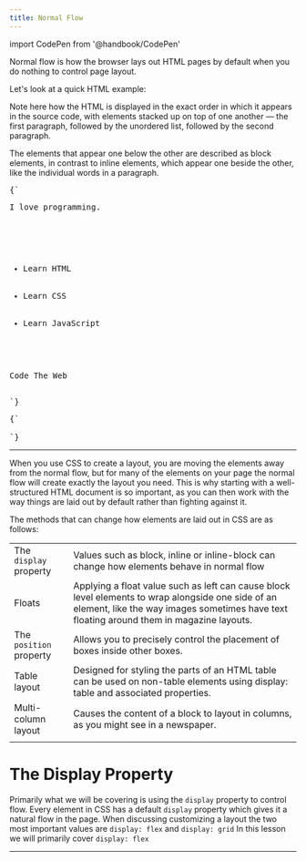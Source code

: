 ```yaml
---
title: Normal Flow
---
```


import CodePen from '@handbook/CodePen'

Normal flow is how the browser lays out HTML pages by default when you do
nothing to control page layout.

Let's look at a quick HTML example:

<CodePen>

Note here how the HTML is displayed in the exact order in which it appears in
the source code, with elements stacked up on top of one another — the first
paragraph, followed by the unordered list, followed by the second paragraph.

The elements that appear one below the other are described as block elements, in
contrast to inline elements, which appear one beside the other, like the
individual words in a paragraph.

<pre data-lang='html'>
{`
<p>I love programming.</p>
    
<ul>
  <li>Learn HTML</li>
  <li>Learn CSS</li>
  <li>Learn JavaScript</li>
</ul>
    
<p>Code The Web</p>
`}
</pre>

<pre data-lang='css'>
{`

`}
</pre>

</CodePen>

---

When you use CSS to create a layout, you are moving the elements away from the
normal flow, but for many of the elements on your page the normal flow will
create exactly the layout you need. This is why starting with a well-structured
HTML document is so important, as you can then work with the way things are laid
out by default rather than fighting against it.

The methods that can change how elements are laid out in CSS are as follows:

|                         |                                                                                                                                                                                                |
| ----------------------- | ---------------------------------------------------------------------------------------------------------------------------------------------------------------------------------------------- |
| The `display` property  | Values such as block, inline or inline-block can change how elements behave in normal flow                                                                                                     |
| Floats                  | Applying a float value such as left can cause block level elements to wrap alongside one side of an element, like the way images sometimes have text floating around them in magazine layouts. |
| The `position` property | Allows you to precisely control the placement of boxes inside other boxes.                                                                                                                     |
| Table layout            | Designed for styling the parts of an HTML table can be used on non-table elements using display: table and associated properties.                                                              |
| Multi-column layout     | Causes the content of a block to layout in columns, as you might see in a newspaper.                                                                                                           |
|                         |                                                                                                                                                                                                |

# The Display Property

Primarily what we will be covering is using the `display` property to control
flow. Every element in CSS has a default `display` property which gives it a
natural flow in the page. When discussing customizing a layout the two most
important values are `display: flex` and `display: grid` In this lesson we will
primarily cover `display: flex`

---
